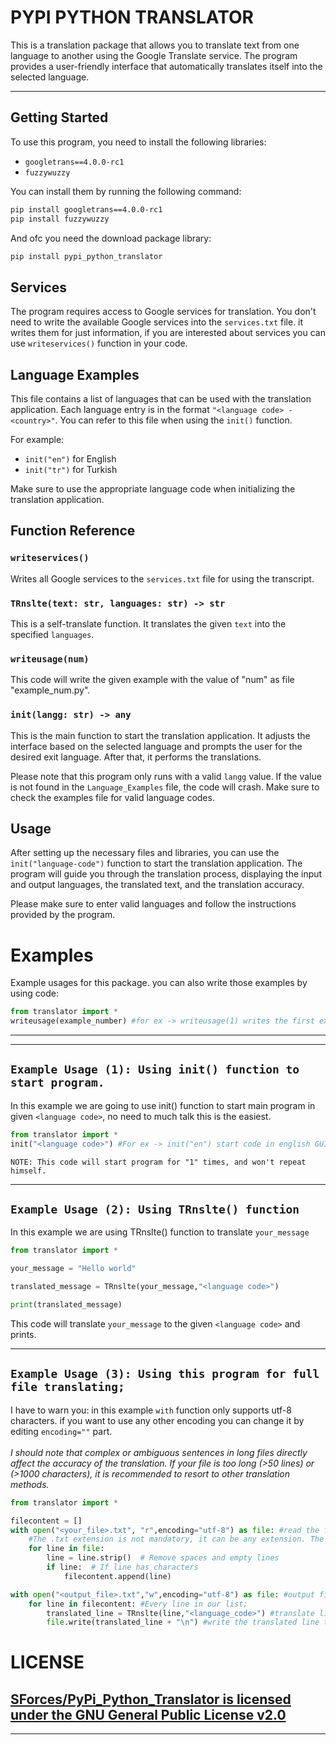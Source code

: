 # **PYPI PYTHON TRANSLATOR**
This is a translation package that allows you to translate text from one language to another using the Google Translate service. The program provides a user-friendly interface that automatically translates itself into the selected language.

---

## **Getting Started**

To use this program, you need to install the following libraries:

- `googletrans==4.0.0-rc1`
- `fuzzywuzzy`

You can install them by running the following command:

```bash
pip install googletrans==4.0.0-rc1
pip install fuzzywuzzy
```
And ofc you need the download package library:
```bash
pip install pypi_python_translator
```

## **Services**

The program requires access to Google services for translation. You don't need to write the available Google services into the `services.txt` file. it writes them for just information, if you are interested about services you can use `writeservices()` function in your code.

## **Language Examples**

This file contains a list of languages that can be used with the translation application. Each language entry is in the format `"<language code> - <country>"`. You can refer to this file when using the `init()` function.

For example:
- `init("en")` for English
- `init("tr")` for Turkish

Make sure to use the appropriate language code when initializing the translation application.


## **Function Reference**

### `writeservices()`

Writes all Google services to the `services.txt` file for using the transcript.

### `TRnslte(text: str, languages: str) -> str`

This is a self-translate function. It translates the given `text` into the specified `languages`.

### `writeusage(num)`

This code will write the given example with the value of "num" as file "example_num.py".

### `init(langg: str) -> any`

This is the main function to start the translation application. It adjusts the interface based on the selected language and prompts the user for the desired exit language. After that, it performs the translations.

Please note that this program only runs with a valid `langg` value. If the value is not found in the `Language_Examples` file, the code will crash. Make sure to check the examples file for valid language codes.

## **Usage**

After setting up the necessary files and libraries, you can use the `init("language-code")` function to start the translation application. The program will guide you through the translation process, displaying the input and output languages, the translated text, and the translation accuracy.

Please make sure to enter valid languages and follow the instructions provided by the program.

# **Examples**
Example usages for this package. you can also write those examples by using code: 

```python
from translator import *
writeusage(example_number) #for ex -> writeusage(1) writes the first example.
```

---
---
## `Example Usage (1): Using init() function to start program.`
In this example we are going to use init() function to start main program in given `<language code>`, no need to much talk this is the easiest.
```python
from translator import *
init("<language code>") #For ex -> init("en") start code in english GUI.
```
`NOTE: This code will start program for "1" times, and won't repeat himself.`<br>

---
## `Example Usage (2): Using TRnslte() function`<br>
In this example we are using TRnslte() function to translate `your_message`<br>
```python
from translator import *

your_message = "Hello world"

translated_message = TRnslte(your_message,"<language code>")

print(translated_message)

```
This code will translate `your_message` to the given `<language code>` and prints.

---
## `Example Usage (3): Using this program for full file translating;`<br>
I have to warn you: in this example `with` function only supports utf-8 characters. if you want to use any other encoding you can change it by editing `encoding=""` part.<br><br>*I should note that complex or ambiguous sentences in long files directly affect the accuracy of the translation. If your file is too long (>50 lines) or (>1000 characters), it is recommended to resort to other translation methods.*

```python
from translator import *

filecontent = []
with open("<your_file>.txt", "r",encoding="utf-8") as file: #read the file for translation.
    #The .txt extension is not mandatory, it can be any extension. The important thing is that you specify the encoding of the file correctly.
    for line in file:
        line = line.strip()  # Remove spaces and empty lines  
        if line:  # If line has characters
            filecontent.append(line)

with open("<output_file>.txt","w",encoding="utf-8") as file: #output file writing, it has to be same encoding with reading file
    for line in filecontent: #Every line in our list;
        translated_line = TRnslte(line,"<language_code>") #translate line to the "your language code"
        file.write(translated_line + "\n") #write the translated line to the file.
```
# **LICENSE**
[SForces/PyPi_Python_Translator is licensed under the
GNU General Public License v2.0](https://github.com/SForces/PyPi_Python_Translator/blob/main/LICENSE)
---
---